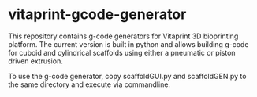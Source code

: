 # vitaprint-gcode-generator

This repository contains g-code generators for Vitaprint 3D bioprinting platform. The current version is built in python and allows building g-code for cuboid and cylindrical scaffolds using either a pneumatic or piston driven extrusion. 

To use the g-code generator, copy scaffoldGUI.py and scaffoldGEN.py to the same directory and execute via commandline.
